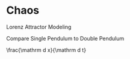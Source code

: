 # Chaos

Lorenz Attractor Modeling

Compare Single Pendulum to Double Pendulum

\frac{\mathrm d x}{\mathrm d t}
